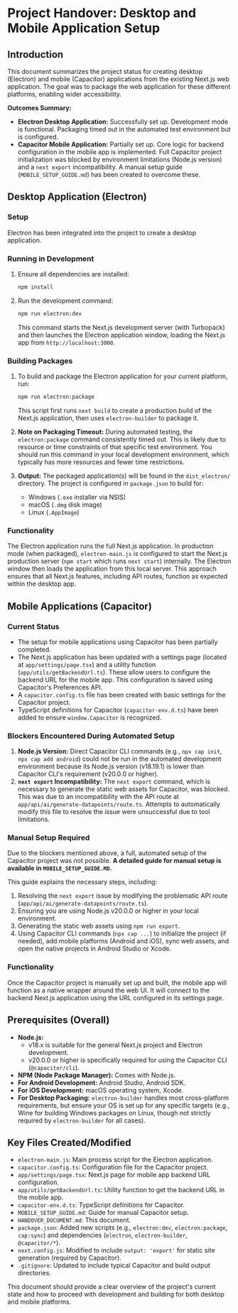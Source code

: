 # Project Handover: Desktop and Mobile Application Setup

## Introduction

This document summarizes the project status for creating desktop (Electron) and mobile (Capacitor) applications from the existing Next.js web application. The goal was to package the web application for these different platforms, enabling wider accessibility.

**Outcomes Summary:**
*   **Electron Desktop Application:** Successfully set up. Development mode is functional. Packaging timed out in the automated test environment but is configured.
*   **Capacitor Mobile Application:** Partially set up. Core logic for backend configuration in the mobile app is implemented. Full Capacitor project initialization was blocked by environment limitations (Node.js version) and a `next export` incompatibility. A manual setup guide (`MOBILE_SETUP_GUIDE.md`) has been created to overcome these.

## Desktop Application (Electron)

### Setup
Electron has been integrated into the project to create a desktop application.

### Running in Development
1.  Ensure all dependencies are installed:
    ```bash
    npm install
    ```
2.  Run the development command:
    ```bash
    npm run electron:dev
    ```
    This command starts the Next.js development server (with Turbopack) and then launches the Electron application window, loading the Next.js app from `http://localhost:3000`.

### Building Packages
1.  To build and package the Electron application for your current platform, run:
    ```bash
    npm run electron:package
    ```
    This script first runs `next build` to create a production build of the Next.js application, then uses `electron-builder` to package it.

2.  **Note on Packaging Timeout:** During automated testing, the `electron:package` command consistently timed out. This is likely due to resource or time constraints of that specific test environment. You should run this command in your local development environment, which typically has more resources and fewer time restrictions.

3.  **Output:** The packaged application(s) will be found in the `dist_electron/` directory. The project is configured in `package.json` to build for:
    *   Windows (`.exe` installer via NSIS)
    *   macOS (`.dmg` disk image)
    *   Linux (`.AppImage`)

### Functionality
The Electron application runs the full Next.js application. In production mode (when packaged), `electron-main.js` is configured to start the Next.js production server (`npm start` which runs `next start`) internally. The Electron window then loads the application from this local server. This approach ensures that all Next.js features, including API routes, function as expected within the desktop app.

## Mobile Applications (Capacitor)

### Current Status
*   The setup for mobile applications using Capacitor has been partially completed.
*   The Next.js application has been updated with a settings page (located at `app/settings/page.tsx`) and a utility function (`app/utils/getBackendUrl.ts`). These allow users to configure the backend URL for the mobile app. This configuration is saved using Capacitor's Preferences API.
*   A `capacitor.config.ts` file has been created with basic settings for the Capacitor project.
*   TypeScript definitions for Capacitor (`capacitor-env.d.ts`) have been added to ensure `window.Capacitor` is recognized.

### Blockers Encountered During Automated Setup
1.  **Node.js Version:** Direct Capacitor CLI commands (e.g., `npx cap init`, `npx cap add android`) could not be run in the automated development environment because its Node.js version (v18.19.1) is lower than Capacitor CLI's requirement (v20.0.0 or higher).
2.  **`next export` Incompatibility:** The `next export` command, which is necessary to generate the static web assets for Capacitor, was blocked. This was due to an incompatibility with the API route at `app/api/ai/generate-datapoints/route.ts`. Attempts to automatically modify this file to resolve the issue were unsuccessful due to tool limitations.

### Manual Setup Required
Due to the blockers mentioned above, a full, automated setup of the Capacitor project was not possible. **A detailed guide for manual setup is available in `MOBILE_SETUP_GUIDE.MD`.**

This guide explains the necessary steps, including:
1.  Resolving the `next export` issue by modifying the problematic API route (`app/api/ai/generate-datapoints/route.ts`).
2.  Ensuring you are using Node.js v20.0.0 or higher in your local environment.
3.  Generating the static web assets using `npm run export`.
4.  Using Capacitor CLI commands (`npx cap ...`) to initialize the project (if needed), add mobile platforms (Android and iOS), sync web assets, and open the native projects in Android Studio or Xcode.

### Functionality
Once the Capacitor project is manually set up and built, the mobile app will function as a native wrapper around the web UI. It will connect to the backend Next.js application using the URL configured in its settings page.

## Prerequisites (Overall)

*   **Node.js:**
    *   v18.x is suitable for the general Next.js project and Electron development.
    *   v20.0.0 or higher is specifically required for using the Capacitor CLI (`@capacitor/cli`).
*   **NPM (Node Package Manager):** Comes with Node.js.
*   **For Android Development:** Android Studio, Android SDK.
*   **For iOS Development:** macOS operating system, Xcode.
*   **For Desktop Packaging:** `electron-builder` handles most cross-platform requirements, but ensure your OS is set up for any specific targets (e.g., Wine for building Windows packages on Linux, though not strictly required by `electron-builder` for all cases).

## Key Files Created/Modified

*   `electron-main.js`: Main process script for the Electron application.
*   `capacitor.config.ts`: Configuration file for the Capacitor project.
*   `app/settings/page.tsx`: Next.js page for mobile app backend URL configuration.
*   `app/utils/getBackendUrl.ts`: Utility function to get the backend URL in the mobile app.
*   `capacitor-env.d.ts`: TypeScript definitions for Capacitor.
*   `MOBILE_SETUP_GUIDE.md`: Guide for manual Capacitor setup.
*   `HANDOVER_DOCUMENT.md`: This document.
*   `package.json`: Added new scripts (e.g., `electron:dev`, `electron:package`, `cap:sync`) and dependencies (`electron`, `electron-builder`, `@capacitor/*`).
*   `next.config.js`: Modified to include `output: 'export'` for static site generation (required by Capacitor).
*   `.gitignore`: Updated to include typical Capacitor and build output directories.

This document should provide a clear overview of the project's current state and how to proceed with development and building for both desktop and mobile platforms.
